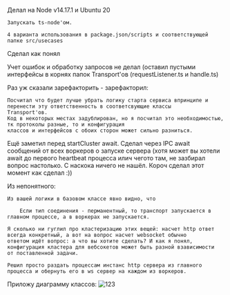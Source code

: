 Делал на Node v14.17.1 и Ubuntu 20

    Запускать ts-node'ом. 

    4 варианта использования в package.json/scripts и соответствующей папке src/usecases 

Сделал как понял

Учет ошибок и обработку запросов не делал (оставил пустыми интерфейсы в корнях папок Transport'ов (requestListener.ts и handle.ts)

Раз уж сказали зарефакторить - зарефакторил: 

    Посчитал что будет лучше убрать логику старта сервиса впринципе и перенести эту ответственность в соответсвующие классы 
    Transport'ов. 
    Код в некоторых местах задублирован, но я посчитал это необходимостью, тк протоколы разные, то и конфигурация 
    классов и интерфейсов с обоих сторон может сильно разниться.
    
Ещё заметил перед startCluster await. Сделал через IPC await сообщений от всех воркеров о запуске сервера (хотя может вы хотели await до 
первого heartbeat процесса илич чегото там, не зазбирал вопрос настолько. С наскока ничего не нашёл. Короч сделал этот момент как сделал :))
    
Из непонятного: 
    
    Из вашей логики в базовом классе явно видно, что 
        
        Если тип соединения - перманентный, то транспорт запускается в главном процессе, а в воркерах не запускается.
        
    Я сколько ни гуглил про кластеризацию этих вещей: насчет http ответ всегда конкретный, а вот на вопрос насчет websocket обычно 
    ответом идёт вопрос: а что вы хотите сделать? И как я понял, конфигурация кластера для вебсокетов может быть разной взависимости 
    от поставленной задачи.
    
    Решил просто раздать процессам инстанс http сервера из главного процесса и обернуть его в ws сервер на каждом из воркеров.
    
Приложу диаграмму классов: 
    ![123](https://user-images.githubusercontent.com/42176041/158400527-f0833858-c1ce-4a48-8d17-72db1769b839.png)
    
